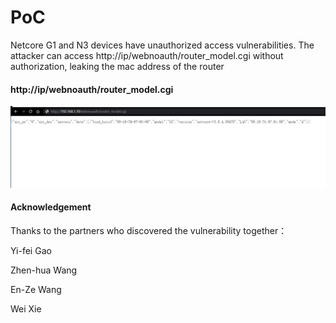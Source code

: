 # PoC

Netcore G1 and N3 devices have unauthorized access vulnerabilities. The attacker can access http://ip/webnoauth/router_model.cgi without authorization, leaking the mac address of the router

#### http://ip/webnoauth/router_model.cgi

![image-20210508222208543](https://github.com/jayus0821/uai-poc/blob/main/Netcore/N3%26G1/Unauthorized%20access%20in%20webnoauth-getmymac.cgi,%20resulting%20in%20a%20large%20amount%20of%20information%20leakage.assets/image-20210508222208543.png)











#### Acknowledgement

Thanks to the partners who discovered the vulnerability together：

Yi-fei Gao

Zhen-hua Wang

En-Ze Wang

Wei Xie
